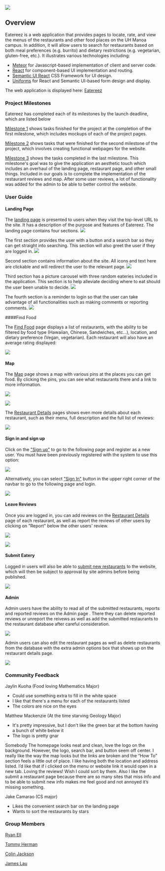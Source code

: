 ![](images/Final-landing.png)
## Overview 

Eatereez is a web application that provides pages to locate, rate, and view the menus of the restaurants and other food places on the UH Manoa campus. In addition, it will allow users to search for restaurants based on both meal preferences (e.g. burrito) and dietary restrictions (e.g. vegetarian, gluten-free, etc.).  It illustrates various technologies including:

* [Meteor](https://www.meteor.com/) for Javascript-based implementation of client and server code. 
* [React](https://reactjs.org/) for component-based UI implementation and routing.
* [Semantic UI React](https://react.semantic-ui.com/) CSS Framework for UI design.
* [Uniforms](https://uniforms.tools/) for React and Semantic UI-based form design and display.

The web application is displayed here:
[Eatereez](http://eatereez.meteorapp.com/#/)

### Project Milestones

Eatereez has completed each of its milestones by the launch deadline, which are listed below
 
[Milestone 1](https://github.com/nutrition-positions/eatereez/projects/1) shows tasks finished for the project at the
 completion of the
 first milestone, which includes mockups of each of the project pages.

[Milestone 2](https://github.com/nutrition-positions/eatereez/projects/2) shows tasks that were finished for the
 second milestone of the project, which involves creating functional webpages for the website.

[Milestone 3](https://github.com/nutrition-positions/eatereez/projects/3) shows the tasks completed in the last milestone. This milestone's goal was to give the application an aesthetic touch which includes an overhaul of the landing page, restaurant page, and other small things. Included in our goals is to complete the implementation of the restaurant reviews and map. After some user reviews, a lot of functionality was added for the admin to be able to better control the website.

### User Guide

#### Landing Page

The [landing page](http://eatereez.meteorapp.com/#/) is presented to users when they visit the top-level URL to the site. It has a description of the purpose and features of Eatereez. The landing page contains four sections. 
![](images/LandingPage-M3.png)

The first section provides the user with a button and a search bar so they can get straight into searching. This section will also greet the user if they are logged in.
![](images/LandingPage-Greet-User.png)

Second section contains information about the site. All icons and text here are clickable and will redirect the user to the relevant page. 
![](images/LandingPage-Info1.png)

Third section has a picture carousel with three random eateries included in the application. This section is to help
 alleviate
 deciding
 where to eat
 should the user been unable to decide. 
![](images/LandingPage-Random.png)

The fourth section is a reminder to login so that the user can take advantage of all functionalities such as making comments or reporting comments.
![](images/LandingPage-Info2.png)

####Find Food

The [Find Food](http://eatereez.meteorapp.com/#/food) page displays a list of restaurants, with the ability to be filtered by food type (Hawaiian, Chinese, Sandwiches, etc...), location, and dietary preference (Vegan, vegetarian). Each restaurant will also have an average rating displayed:

![](images/Final-food-finder.png)

#### Map

The [Map](http://eatereez.meteorapp.com/#/map) page shows a map with various pins at the places you can get food. By clicking the pins, you can see what restaurants there and a link to more information.

![](images/Final-map.png)

![](/images/MapMarkers.png)

The [Restaurant Details](http://eatereez.meteorapp.com/#/details/cd8Yp98TZpR4fnpqT) pages shows even more details about each restaurant, such as their menu, full description and the full list of reviews:

![](images/Final-restaurant-details.png)

#### Sign in and sign up

Click on the ["Sign up"](http://eatereez.meteorapp.com/#/signup) to go to the following page and register as a new
 user.  You must have been previously registered with the system to use this option:
 
![](images/Final-signup.png)
  
Alternatively, you can select ["Sign In"](http://eatereez.meteorapp.com/#/signin) button in the upper right corner of
 the navbar to go to the following page and login.

![](images/Final-signin.png)

#### Leave Reviews

Once you are logged in, you can add reviews on the [Restaurant Details](http://eatereez.meteorapp.com/#/) page of
 each restaurant, as well as report the reviews of other users by clicking on "Report" below the other users' review.

![](images/Final-reviews.png)

![](images/Final-report-listing.png)

#### Submit Eatery

Logged in users will also be able to [submit new restaurants](http://eatereez.meteorapp.com/#/submit-restaurant) to the website, which will then be subject to approval by site admins before being published.

![](images/Final-submit-restaurant.png)

#### Admin

Admin users have the ability to read all of the submitted restaurants, reports and reported reviews on the Admin page
. There they can delete reported reviews or unreport the reivews as well as add the submitted restaurants to the
 restaurant database after careful consideration.
 
 ![](images/Final-admin.png)
 
 Admin users can also edit the restaurant pages as well as delete restaurants from the database with the extra admin
  options box that shows up on the restaurant details page.
 
 ![](images/Final-admin-restaurant-details.png)

### Community Feedback

Jaylin Kuoha (Food loving Mathematics Major)
- Could use something extra to fill in the white space
- I like that there's a menu for each of the restaurants listed
- The colors are nice on the eyes

Matthew Mackenzie (At the time starving Geology Major)
- It's pretty impressive, but I don't like the green bar at the bottom having a bunch of white below it
- The logo is pretty gnar

Somebody
The homepage looks neat and clean, love the logo on the background.  However, the logo, search bar, and button seem off center. I really like the way the map looks but the links are broken and the “How To” section feels a little out of place.  I like having both the location and address listed.  I’d like that if i clicked on the menu or website link it would open in a new tab.   Loving the reviews! Wish I could sort by them.  Also I like the submit a restaurant page because there are so many sites that miss info and to be able to submit new info makes me feel good and not annoyed it’s missing something.

Jake Camarao (CS major)
- Likes the convenient search bar on the landing page
- Wants to sort the restaurants by stars

### Group Members
[Ryan Ell](https://ryanell.github.io)

[Tommy Herman](https://hermantw.github.io)

[Colin Jackson](https://colinj23.github.io)

[James Lau](https://jklaulau.github.io)

